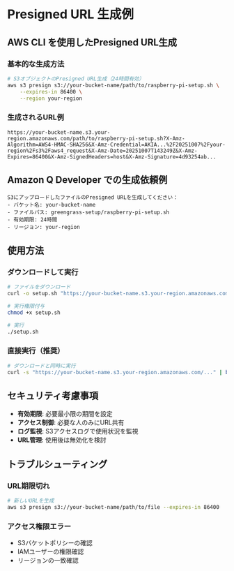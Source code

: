 # Presigned URL 生成例

## AWS CLI を使用したPresigned URL生成

### 基本的な生成方法

```bash
# S3オブジェクトのPresigned URL生成（24時間有効）
aws s3 presign s3://your-bucket-name/path/to/raspberry-pi-setup.sh \
    --expires-in 86400 \
    --region your-region
```

### 生成されるURL例

```
https://your-bucket-name.s3.your-region.amazonaws.com/path/to/raspberry-pi-setup.sh?X-Amz-Algorithm=AWS4-HMAC-SHA256&X-Amz-Credential=AKIA...%2F20251007%2Fyour-region%2Fs3%2Faws4_request&X-Amz-Date=20251007T143249Z&X-Amz-Expires=86400&X-Amz-SignedHeaders=host&X-Amz-Signature=4d93254ab...
```

## Amazon Q Developer での生成依頼例

```
S3にアップロードしたファイルのPresigned URLを生成してください：
- バケット名: your-bucket-name
- ファイルパス: greengrass-setup/raspberry-pi-setup.sh
- 有効期限: 24時間
- リージョン: your-region
```

## 使用方法

### ダウンロードして実行
```bash
# ファイルをダウンロード
curl -o setup.sh "https://your-bucket-name.s3.your-region.amazonaws.com/..."

# 実行権限付与
chmod +x setup.sh

# 実行
./setup.sh
```

### 直接実行（推奨）
```bash
# ダウンロードと同時に実行
curl -s "https://your-bucket-name.s3.your-region.amazonaws.com/..." | bash
```

## セキュリティ考慮事項

- **有効期限**: 必要最小限の期間を設定
- **アクセス制御**: 必要な人のみにURL共有
- **ログ監視**: S3アクセスログで使用状況を監視
- **URL管理**: 使用後は無効化を検討

## トラブルシューティング

### URL期限切れ
```bash
# 新しいURLを生成
aws s3 presign s3://your-bucket-name/path/to/file --expires-in 86400
```

### アクセス権限エラー
- S3バケットポリシーの確認
- IAMユーザーの権限確認
- リージョンの一致確認